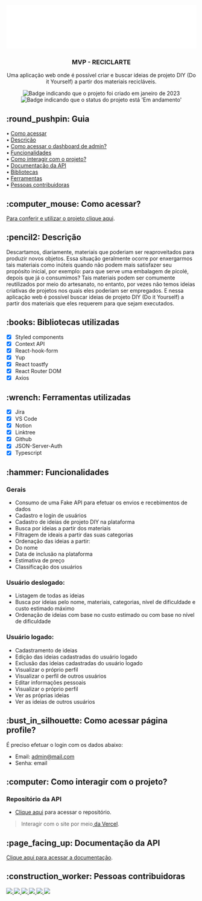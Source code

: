 <div align="center">
<img alt="Artesanato" src="https://github.com/Reciclarte-Kenzie/reciclarte/blob/develop/src/assets/imgs/logoHeader.png" />
</div>

<div align="center">
<h3>
  MVP - RECICLARTE
</h3>
<p>Uma aplicação web onde é possível criar e buscar ideias de projeto DIY (Do it Yourself) a partir dos materiais recicláveis.</p>
</div>

<p align="center">
    <img alt="Badge indicando que o projeto foi criado em janeiro de 2023" src="https://img.shields.io/badge/Data%20de%20cria%C3%A7%C3%A3o-Janeiro%2F2023-blue">
    <img alt="Badge indicando que o status do projeto está 'Em andamento'" src="https://img.shields.io/badge/Status-Em andamento-blue">
</p>

<h2 id="Como acessar"> :round_pushpin: Guia</h2>

• <a href="#Como acessar">Como acessar</a>
<br>
• <a href="#descricao">Descrição</a>
<br>
• <a href="#login">Como acessar o dashboard de admin?</a>
<br>
• <a href="#funcionalidades">Funcionalidades</a>
<br>
• <a href="#interacao">Como interagir com o projeto?</a>
<br>
• <a href="#doc">Documentação da API</a>
<br>
• <a href="#Bibliotecas">Bibliotecas</a>
<br>
• <a href="#Ferramentas">Ferramentas</a>
<br>
• <a href="#Desenvolvedores">Pessoas contribuidoras</a>
<br>

<h2 id="Como acessar"> :computer_mouse: Como acessar?</h2>

<a href="https://linktr.ee/reciclarteg1">Para conferir e utilizar o projeto clique aqui</a>.

<h2 id="descricao">:pencil2: Descrição</h2>
Descartamos, diariamente, materiais que poderiam ser reaproveitados para produzir novos objetos.
Essa situação geralmente ocorre por enxergarmos tais materiais como inúteis quando não podem mais satisfazer seu propósito inicial, por exemplo: para que serve uma embalagem de picolé, depois que já o consumimos?
Tais materiais podem ser comumente reutilizados por meio do artesanato, no entanto, por vezes não temos ideias criativas de projetos nos quais eles poderiam ser empregados. E nessa aplicação web é possível buscar ideias de projeto DIY (Do it Yourself) a partir dos materiais que eles requerem para que sejam executados.

<h2 id="Bibliotecas">:books: Bibliotecas utilizadas</h2>

- [x] Styled components
- [x] Context API
- [x] React-hook-form
- [x] Yup
- [x] React toastfy
- [x] React Router DOM
- [x] Axios

<h2 id="Ferramentas">:wrench: Ferramentas utilizadas</h2>

- [x] Jira
- [x] VS Code
- [x] Notion
- [x] Linktree
- [x] Github
- [x] JSON-Server-Auth
- [x] Typescript

<h2 id="funcionalidades">:hammer: Funcionalidades</h2>

### Gerais
- Consumo de uma Fake API para efetuar os envios e recebimentos de dados
- Cadastro e login de usuários
- Cadastro de ideias de projeto DIY na plataforma
- Busca por ideias a partir dos materiais
- Filtragem de ideais a partir das suas categorias
- Ordenação das ideias a partir: 
- Do nome
- Data de inclusão na plataforma
- Estimativa de preço
- Classificação dos usuários

### Usuário deslogado:
- Listagem de todas as ideias
- Busca por ideias pelo nome, materiais, categorias, nível de dificuldade e custo estimado máximo
- Ordenação de ideias com base no custo estimado ou com base no nível de dificuldade

### Usuário logado:
- Cadastramento de ideias
- Edição das ideias cadastradas do usuário logado
- Exclusão das ideias cadastradas do usuário logado
- Visualizar o próprio perfil
- Visualizar o perfil de outros usuários
- Editar informações pessoais
- Visualizar o próprio perfil
- Ver as próprias ideias
- Ver as ideias de outros usuários

<h2 id="login">:bust_in_silhouette: Como acessar página profile?</h2>
É preciso efetuar o login com os dados abaixo:

- Email: admin@mail.com
- Senha: email

<h2 id="interacao">:computer: Como interagir com o projeto? </h2>

### Repositório da API
 * <a href="https://github.com/Reciclarte-Kenzie/reciclarte-server/tree/develop">Clique aqui</a> para acessar o repositório.

 >Interagir com o site por meio<a href="https://linktr.ee/reciclarteg1"> da Vercel</a>.

<h2 id="doc">:page_facing_up: Documentação da API </h2>
<a href="https://github.com/Reciclarte-Kenzie/reciclarte-server/blob/develop/README.md">Clique aqui para acessar a documentação</a>.

<h2 id="Desenvolvedores">:construction_worker: Pessoas contribuidoras</h2>

<a href="https://github.com/freitassneto">
  <img width="120px" src="https://avatars.githubusercontent.com/u/109801407?v=4">
</a>

<a href="https://github.com/CToH10">
  <img width="120px" src="https://avatars.githubusercontent.com/u/108496850?v=4">
</a>
 
<a href="https://github.com/Danielle-Luz">
  <img width="120px" src="https://avatars.githubusercontent.com/u/99164019?v=4">
</a>
 
<a href="https://github.com/ThiagoBettinRamos">
  <img width="120px" src="https://avatars.githubusercontent.com/u/109983481?v=4">
</a>
 
<a href="https://github.com/tulio-albuquerque">
  <img width="120px" src="https://avatars.githubusercontent.com/u/1772190?v=4">
</a>
 
<a href="https://github.com/CarolinaOlivaCruz">
  <img width="120px" src="https://avatars.githubusercontent.com/u/78989471?v=4">
</a>

